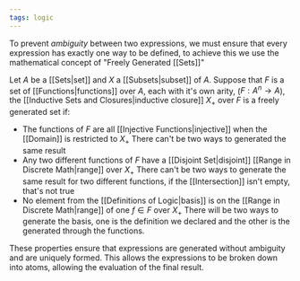 ```yaml
---
tags: logic
---
```

To prevent *ambiguity* between two expressions, we must ensure that every expression has exactly one way to be defined, to achieve this we use the mathematical concept of "Freely Generated [[Sets]]"

Let $A$ be a [[Sets|set]] and $X$ a [[Subsets|subset]] of $A$. Suppose that $F$ is a set of [[Functions|functions]] over $A$, each with it's own arity, ($F:A^{n}\rightarrow A$), the [[Inductive Sets and Closures|inductive closure]] $X_{+}$ over $F$ is a freely generated set if:
- The functions of $F$ are all [[Injective Functions|injective]] when the [[Domain]] is restricted to $X_{+}$
There can't be two ways to generated the same result
- Any two different functions of $F$ have a [[Disjoint Set|disjoint]] [[Range in Discrete Math|range]] over $X_{+}$
There can't be two ways to generate the same result for two different functions, if the [[Intersection]] isn't empty, that's not true
- No element from the [[Definitions of Logic|basis]] is on the [[Range in Discrete Math|range]] of one $f \in F$ over $X_{+}$
There will be two ways to generate the basis, one is the definition we declared and the other is the generated through the functions.

These properties ensure that expressions are generated without ambiguity and are uniquely formed. This allows the expressions to be broken down into atoms, allowing the evaluation of the final result.